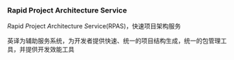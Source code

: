 ### Rapid Project Architecture Service
*R*apid *P*roject *A*rchitecture *S*ervice(RPAS)，快速项目架构服务

英译为辅助服务系统，为开发者提供快速、统一的项目结构生成，统一的包管理工具，并提供开发效能工具
